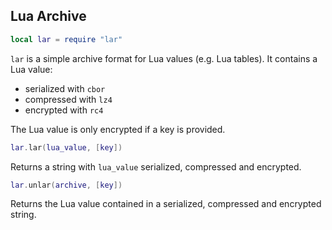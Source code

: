 ## Lua Archive

``` lua
local lar = require "lar"
```

`lar` is a simple archive format for Lua values (e.g. Lua tables). It
contains a Lua value:

- serialized with `cbor`
- compressed with `lz4`
- encrypted with `rc4`

The Lua value is only encrypted if a key is provided.

``` lua
lar.lar(lua_value, [key])
```

Returns a string with `lua_value` serialized, compressed and encrypted.

``` lua
lar.unlar(archive, [key])
```

Returns the Lua value contained in a serialized, compressed and
encrypted string.
